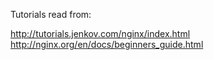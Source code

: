 Tutorials read from:  
  
  
http://tutorials.jenkov.com/nginx/index.html  
http://nginx.org/en/docs/beginners_guide.html